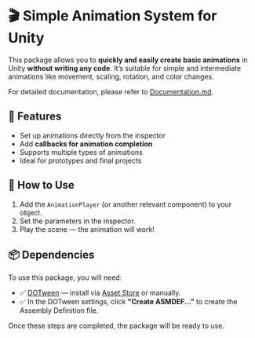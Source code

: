 # 🎬 Simple Animation System for Unity

This package allows you to **quickly and easily create basic animations** in Unity **without writing any code**. It’s suitable for simple and intermediate animations like movement, scaling, rotation, and color changes.

For detailed documentation, please refer to [Documentation.md](Documentation.md).

## 🔧 Features

- Set up animations directly from the inspector
- Add **callbacks for animation completion**
- Supports multiple types of animations
- Ideal for prototypes and final projects

## 🚀 How to Use

1. Add the `AnimationPlayer` (or another relevant component) to your object.
2. Set the parameters in the inspector.
3. Play the scene — the animation will work!

## 📦 Dependencies

To use this package, you will need:

- ✅ [DOTween](http://dotween.demigiant.com/) — install via [Asset Store](https://assetstore.unity.com/packages/tools/animation/dotween-hotween-v2-27676) or manually.
- ✅ In the DOTween settings, click **"Create ASMDEF..."** to create the Assembly Definition file.

Once these steps are completed, the package will be ready to use.
